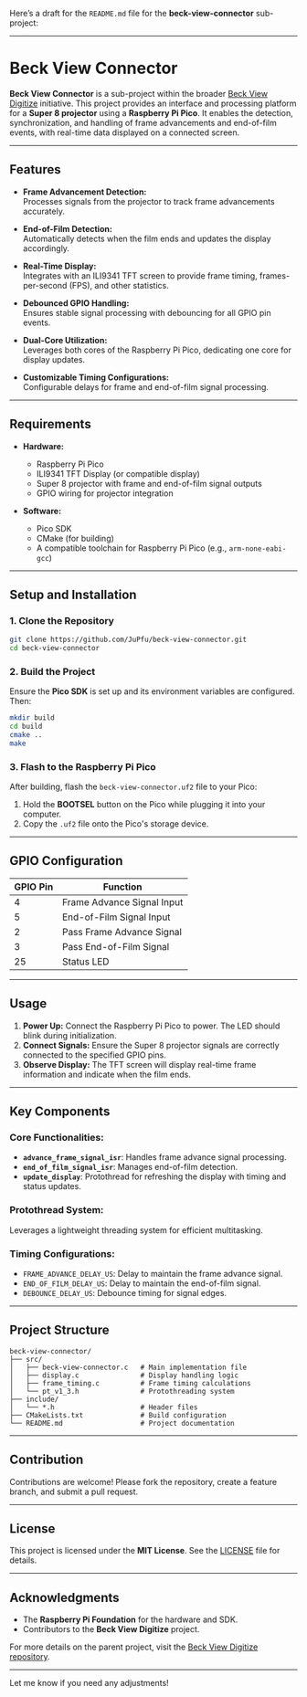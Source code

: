 Here’s a draft for the `README.md` file for the **beck-view-connector** sub-project:

---

# Beck View Connector

**Beck View Connector** is a sub-project within the broader [Beck View Digitize](https://github.com/JuPfu/beck-view-digitize) initiative. This project provides an interface and processing platform for a **Super 8 projector** using a **Raspberry Pi Pico**. It enables the detection, synchronization, and handling of frame advancements and end-of-film events, with real-time data displayed on a connected screen.

---

## Features

- **Frame Advancement Detection:**  
  Processes signals from the projector to track frame advancements accurately.

- **End-of-Film Detection:**  
  Automatically detects when the film ends and updates the display accordingly.

- **Real-Time Display:**  
  Integrates with an ILI9341 TFT screen to provide frame timing, frames-per-second (FPS), and other statistics.

- **Debounced GPIO Handling:**  
  Ensures stable signal processing with debouncing for all GPIO pin events.

- **Dual-Core Utilization:**  
  Leverages both cores of the Raspberry Pi Pico, dedicating one core for display updates.

- **Customizable Timing Configurations:**  
  Configurable delays for frame and end-of-film signal processing.

---

## Requirements

- **Hardware:**
  - Raspberry Pi Pico
  - ILI9341 TFT Display (or compatible display)
  - Super 8 projector with frame and end-of-film signal outputs
  - GPIO wiring for projector integration

- **Software:**
  - Pico SDK
  - CMake (for building)
  - A compatible toolchain for Raspberry Pi Pico (e.g., `arm-none-eabi-gcc`)

---

## Setup and Installation

### 1. Clone the Repository

```bash
git clone https://github.com/JuPfu/beck-view-connector.git
cd beck-view-connector
```

### 2. Build the Project

Ensure the **Pico SDK** is set up and its environment variables are configured. Then:

```bash
mkdir build
cd build
cmake ..
make
```

### 3. Flash to the Raspberry Pi Pico

After building, flash the `beck-view-connector.uf2` file to your Pico:

1. Hold the **BOOTSEL** button on the Pico while plugging it into your computer.
2. Copy the `.uf2` file onto the Pico's storage device.

---

## GPIO Configuration

| GPIO Pin | Function                    |
|----------|-----------------------------|
| 4        | Frame Advance Signal Input  |
| 5        | End-of-Film Signal Input    |
| 2        | Pass Frame Advance Signal   |
| 3        | Pass End-of-Film Signal     |
| 25       | Status LED                  |

---

## Usage

1. **Power Up:** Connect the Raspberry Pi Pico to power. The LED should blink during initialization.
2. **Connect Signals:** Ensure the Super 8 projector signals are correctly connected to the specified GPIO pins.
3. **Observe Display:** The TFT screen will display real-time frame information and indicate when the film ends.

---

## Key Components

### Core Functionalities:
- **`advance_frame_signal_isr`**: Handles frame advance signal processing.
- **`end_of_film_signal_isr`**: Manages end-of-film detection.
- **`update_display`**: Protothread for refreshing the display with timing and status updates.

### Protothread System:
Leverages a lightweight threading system for efficient multitasking.

### Timing Configurations:
- `FRAME_ADVANCE_DELAY_US`: Delay to maintain the frame advance signal.
- `END_OF_FILM_DELAY_US`: Delay to maintain the end-of-film signal.
- `DEBOUNCE_DELAY_US`: Debounce timing for signal edges.

---

## Project Structure

```plaintext
beck-view-connector/
├── src/
│   ├── beck-view-connector.c   # Main implementation file
│   ├── display.c               # Display handling logic
│   ├── frame_timing.c          # Frame timing calculations
│   └── pt_v1_3.h               # Protothreading system
├── include/
│   └── *.h                     # Header files
├── CMakeLists.txt              # Build configuration
└── README.md                   # Project documentation
```

---

## Contribution

Contributions are welcome! Please fork the repository, create a feature branch, and submit a pull request.

---

## License

This project is licensed under the **MIT License**. See the [LICENSE](LICENSE) file for details.

---

## Acknowledgments

- The **Raspberry Pi Foundation** for the hardware and SDK.
- Contributors to the **Beck View Digitize** project.

For more details on the parent project, visit the [Beck View Digitize repository](https://github.com/JuPfu/beck-view-digitize).

--- 

Let me know if you need any adjustments!
